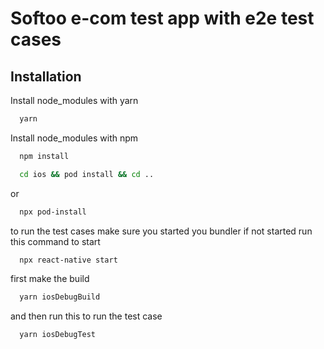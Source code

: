 
# Softoo e-com test app with e2e test cases


## Installation

Install node_modules with yarn

```bash
  yarn
```
Install node_modules with npm

```bash
  npm install
```

```bash
  cd ios && pod install && cd ..
```
or

```bash
  npx pod-install
```

to run the test cases make sure you started you bundler if not started run this command to start
```bash
  npx react-native start
```
first make the build
```bash
  yarn iosDebugBuild
```
and then run this to run the test case
```bash
  yarn iosDebugTest
```

    